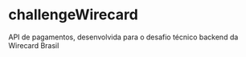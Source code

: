 # challengeWirecard
API de pagamentos, desenvolvida para o desafio técnico backend da Wirecard Brasil
